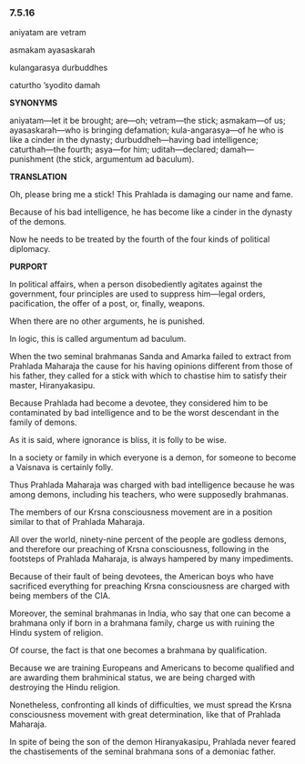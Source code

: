 <!--
.. title: Srimad::Nectar 654 of 819
.. slug: sb-654-ignorance
.. date: 2019-08-13 10:08:37 UTC-04:00
.. tags: ignorance
.. category: bhagavatam
.. link: 
.. description: ignorance 
.. type: text
-->

### 7.5.16

aniyatam are vetram

asmakam ayasaskarah

kulangarasya durbuddhes

caturtho ’syodito damah

<!-- TEASER_END -->

**SYNONYMS**

aniyatam—let it be brought; are—oh; vetram—the stick; asmakam—of us; ayasaskarah—who is bringing defamation; kula-angarasya—of he who is like a cinder in the dynasty; durbuddheh—having bad intelligence; caturthah—the fourth; asya—for him; uditah—declared; damah—punishment (the stick, argumentum ad baculum).

**TRANSLATION**

Oh, please bring me a stick! This Prahlada is damaging our name and fame.

Because of his bad intelligence, he has become like a cinder in the dynasty of the demons.

Now he needs to be treated by the fourth of the four kinds of political diplomacy.

**PURPORT**

In political affairs, when a person disobediently agitates against the government, four principles are used to suppress him—legal orders, pacification, the offer of a post, or, finally, weapons.

When there are no other arguments, he is punished.

In logic, this is called argumentum ad baculum.

When the two seminal brahmanas Sanda and Amarka failed to extract from Prahlada Maharaja the cause for his having opinions different from those of his father, they called for a stick with which to chastise him to satisfy their master, Hiranyakasipu.

Because Prahlada had become a devotee, they considered him to be contaminated by bad intelligence and to be the worst descendant in the family of demons.

As it is said, where ignorance is bliss, it is folly to be wise.

In a society or family in which everyone is a demon, for someone to become a Vaisnava is certainly folly.

Thus Prahlada Maharaja was charged with bad intelligence because he was among demons, including his teachers, who were supposedly brahmanas.

The members of our Krsna consciousness movement are in a position similar to that of Prahlada Maharaja.

All over the world, ninety-nine percent of the people are godless demons, and therefore our preaching of Krsna consciousness, following in the footsteps of Prahlada Maharaja, is always hampered by many impediments.

Because of their fault of being devotees, the American boys who have sacrificed everything for preaching Krsna consciousness are charged with being members of the CIA.

Moreover, the seminal brahmanas in India, who say that one can become a brahmana only if born in a brahmana family, charge us with ruining the Hindu system of religion.

Of course, the fact is that one becomes a brahmana by qualification.

Because we are training Europeans and Americans to become qualified and are awarding them brahminical status, we are being charged with destroying the Hindu religion.

Nonetheless, confronting all kinds of difficulties, we must spread the Krsna consciousness movement with great determination, like that of Prahlada Maharaja.

In spite of being the son of the demon Hiranyakasipu, Prahlada never feared the chastisements of the seminal brahmana sons of a demoniac father.

